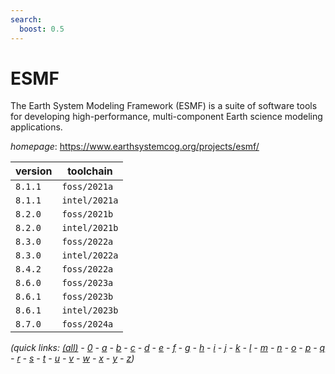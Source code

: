 ```yaml
---
search:
  boost: 0.5
---
```

# ESMF

The Earth System Modeling Framework (ESMF) is a suite of software tools for developing  high-performance, multi-component Earth science modeling applications.

*homepage*: <https://www.earthsystemcog.org/projects/esmf/>

version | toolchain
--------|----------
``8.1.1`` | ``foss/2021a``
``8.1.1`` | ``intel/2021a``
``8.2.0`` | ``foss/2021b``
``8.2.0`` | ``intel/2021b``
``8.3.0`` | ``foss/2022a``
``8.3.0`` | ``intel/2022a``
``8.4.2`` | ``foss/2022a``
``8.6.0`` | ``foss/2023a``
``8.6.1`` | ``foss/2023b``
``8.6.1`` | ``intel/2023b``
``8.7.0`` | ``foss/2024a``


*(quick links: [(all)](../index.md) - [0](../0/index.md) - [a](../a/index.md) - [b](../b/index.md) - [c](../c/index.md) - [d](../d/index.md) - [e](../e/index.md) - [f](../f/index.md) - [g](../g/index.md) - [h](../h/index.md) - [i](../i/index.md) - [j](../j/index.md) - [k](../k/index.md) - [l](../l/index.md) - [m](../m/index.md) - [n](../n/index.md) - [o](../o/index.md) - [p](../p/index.md) - [q](../q/index.md) - [r](../r/index.md) - [s](../s/index.md) - [t](../t/index.md) - [u](../u/index.md) - [v](../v/index.md) - [w](../w/index.md) - [x](../x/index.md) - [y](../y/index.md) - [z](../z/index.md))*

